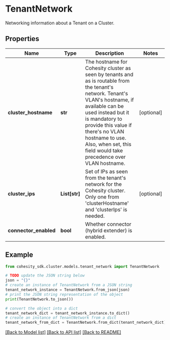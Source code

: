 # TenantNetwork

Networking information about a Tenant on a Cluster.

## Properties

Name | Type | Description | Notes
------------ | ------------- | ------------- | -------------
**cluster_hostname** | **str** | The hostname for Cohesity cluster as seen by tenants and as is routable from the tenant&#39;s network. Tenant&#39;s VLAN&#39;s hostname, if available can be used instead but it is mandatory to provide this value if there&#39;s no VLAN hostname to use. Also, when set, this field would take precedence over VLAN hostname. | [optional] 
**cluster_ips** | **List[str]** | Set of IPs as seen from the tenant&#39;s network for the Cohesity cluster. Only one from &#39;clusterHostname&#39; and &#39;clusterIps&#39; is needed. | [optional] 
**connector_enabled** | **bool** | Whether connector (hybrid extender) is enabled. | 

## Example

```python
from cohesity_sdk.cluster.models.tenant_network import TenantNetwork

# TODO update the JSON string below
json = "{}"
# create an instance of TenantNetwork from a JSON string
tenant_network_instance = TenantNetwork.from_json(json)
# print the JSON string representation of the object
print(TenantNetwork.to_json())

# convert the object into a dict
tenant_network_dict = tenant_network_instance.to_dict()
# create an instance of TenantNetwork from a dict
tenant_network_from_dict = TenantNetwork.from_dict(tenant_network_dict)
```
[[Back to Model list]](../README.md#documentation-for-models) [[Back to API list]](../README.md#documentation-for-api-endpoints) [[Back to README]](../README.md)


